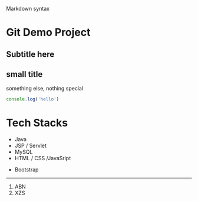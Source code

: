 Markdown syntax



# Git Demo Project

## Subtitle here

## small title

something else, nothing special

```js
console.log('hello')
```

# Tech Stacks
- Java
- JSP / Servlet
- MySQL
- HTML / CSS /JavaSript
* Bootstrap

---
1. ABN
2. XZS